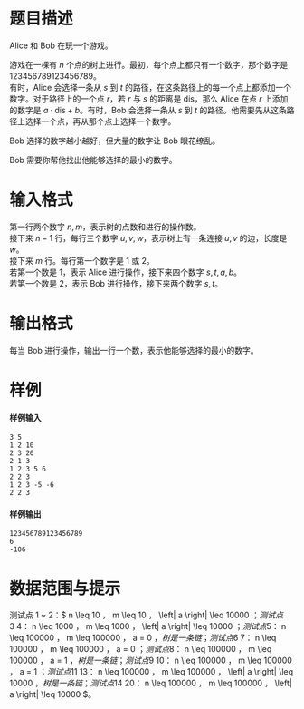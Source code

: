 
# 题目描述

Alice 和 Bob 在玩一个游戏。

游戏在一棵有 $n$ 个点的树上进行。最初，每个点上都只有一个数字，那个数字是 $123456789123456789$。  
有时，Alice 会选择一条从 $s$ 到 $t$ 的路径，在这条路径上的每一个点上都添加一个数字。对于路径上的一个点 $r$，若 $r$ 与 $s$ 的距离是 $\mathrm{dis}$，那么 Alice 在点 $r$ 上添加的数字是 $a\cdot \mathrm{dis}+b$。有时，Bob 会选择一条从 $s$ 到 $t$ 的路径。他需要先从这条路径上选择一个点，再从那个点上选择一个数字。

Bob 选择的数字越小越好，但大量的数字让 Bob 眼花缭乱。

Bob 需要你帮他找出他能够选择的最小的数字。

# 输入格式

第一行两个数字 $n,m$，表示树的点数和进行的操作数。  
接下来 $n−1$ 行，每行三个数字 $u,v,w$，表示树上有一条连接 $u,v$ 的边，长度是 $w$。  
接下来 $m$ 行。每行第一个数字是 $1$ 或 $2$。  
若第一个数是 $1$，表示 Alice 进行操作，接下来四个数字 $s,t,a,b$。  
若第一个数是 $2$，表示 Bob 进行操作，接下来两个数字 $s,t$。

# 输出格式

每当 Bob 进行操作，输出一行一个数，表示他能够选择的最小的数字。

# 样例

#### 样例输入
```plain
3 5
1 2 10
2 3 20
2 1 3
1 2 3 5 6
2 2 3
1 2 3 -5 -6
2 2 3
```

#### 样例输出
```plain
123456789123456789
6
-106
```

# 数据范围与提示

测试点 1 ~ 2：$ n \leq 10 $，$ m \leq 10 $，$ \left| a \right| \leq 10000 $；  
测试点 3 ~ 4：$ n \leq 1000 $，$ m \leq 1000 $，$ \left| a \right| \leq 10000 $；  
测试点 5：$ n \leq 100000 $，$ m \leq 100000 $，$ a = 0 $，树是一条链；  
测试点 6 ~ 7：$ n \leq 100000 $，$ m \leq 100000 $，$ a = 0 $；  
测试点 8：$ n \leq 100000 $，$ m \leq 100000 $，$ a = 1 $，树是一条链；  
测试点 9 ~ 10：$ n \leq 100000 $，$ m \leq 100000 $，$ a = 1 $；  
测试点 11 ~ 13：$ n \leq 100000 $，$ m \leq 100000 $，$ \left| a \right| \leq 10000 $，树是一条链；  
测试点 14 ~ 20：$ n \leq 100000 $，$ m \leq 100000 $，$ \left| a \right| \leq 10000 $。

